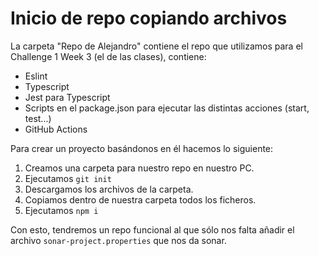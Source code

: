 # Inicio de repo copiando archivos

La carpeta "Repo de Alejandro" contiene el repo que utilizamos para el Challenge 1 Week 3 (el de las clases), contiene:

- Eslint
- Typescript
- Jest para Typescript
- Scripts en el package.json para ejecutar las distintas acciones (start, test...)
- GitHub Actions

Para crear un proyecto basándonos en él hacemos lo siguiente:

1. Creamos una carpeta para nuestro repo en nuestro PC.
2. Ejecutamos `git init`
3. Descargamos los archivos de la carpeta.
4. Copiamos dentro de nuestra carpeta todos los ficheros.
5. Ejecutamos `npm i`

Con esto, tendremos un repo funcional al que sólo nos falta añadir el archivo `sonar-project.properties` que nos da sonar.
